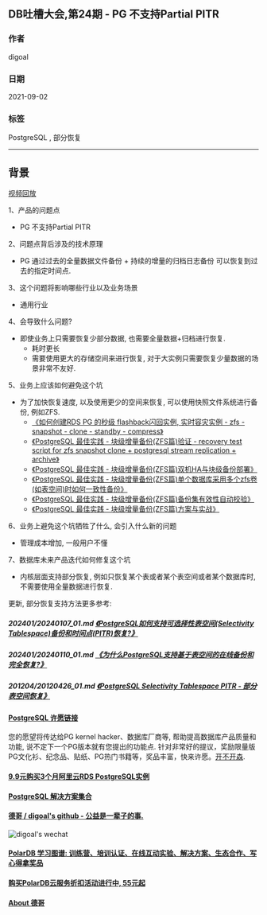 ## DB吐槽大会,第24期 - PG 不支持Partial PITR  
  
### 作者  
digoal  
  
### 日期  
2021-09-02  
  
### 标签  
PostgreSQL , 部分恢复   
  
----  
  
## 背景  
[视频回放](https://www.bilibili.com/video/BV1gU4y1P7z9/)  
  
1、产品的问题点  
- PG 不支持Partial PITR  
  
2、问题点背后涉及的技术原理  
- PG 通过过去的全量数据文件备份 + 持续的增量的归档日志备份 可以恢复到过去的指定时间点.  
  
3、这个问题将影响哪些行业以及业务场景  
- 通用行业  
  
4、会导致什么问题?  
- 即使业务上只需要恢复少部分数据, 也需要全量数据+归档进行恢复.   
    - 耗时更长  
    - 需要使用更大的存储空间来进行恢复, 对于大实例只需要恢复少量数据的场景非常不友好.   
  
5、业务上应该如何避免这个坑  
- 为了加快恢复速度, 以及使用更少的空间来恢复, 可以使用快照文件系统进行备份, 例如ZFS.   
    - [《如何创建RDS PG 的秒级 flashback闪回实例, 实时容灾实例 - zfs - snapshot - clone - standby - compress》](../202003/20200321_02.md)    
    - [《PostgreSQL 最佳实践 - 块级增量备份(ZFS篇)验证 - recovery test script for zfs snapshot clone + postgresql stream replication + archive》](../201608/20160823_09.md)    
    - [《PostgreSQL 最佳实践 - 块级增量备份(ZFS篇)双机HA与块级备份部署》](../201608/20160823_08.md)    
    - [《PostgreSQL 最佳实践 - 块级增量备份(ZFS篇)单个数据库采用多个zfs卷(如表空间)时如何一致性备份》](../201608/20160823_07.md)    
    - [《PostgreSQL 最佳实践 - 块级增量备份(ZFS篇)备份集有效性自动校验》](../201608/20160823_06.md)    
    - [《PostgreSQL 最佳实践 - 块级增量备份(ZFS篇)方案与实战》](../201608/20160823_05.md)    
  
  
  
6、业务上避免这个坑牺牲了什么, 会引入什么新的问题  
- 管理成本增加, 一般用户不懂  
  
7、数据库未来产品迭代如何修复这个坑  
- 内核层面支持部分恢复, 例如只恢复某个表或者某个表空间或者某个数据库时, 不需要使用全量数据进行恢复.
   
更新, 部分恢复支持方法更多参考:  
##### 202401/20240107_01.md   [《PostgreSQL如何支持可选择性表空间(Selectivity Tablespace)备份和时间点(PITR)恢复?》](../202401/20240107_01.md)  
##### 202401/20240110_01.md   [《为什么PostgreSQL支持基于表空间的在线备份和完全恢复?》](../202401/20240110_01.md)  
##### 201204/20120426_01.md   [《PostgreSQL Selectivity Tablespace PITR - 部分表空间恢复》](../201204/20120426_01.md)  
    
    
#### [PostgreSQL 许愿链接](https://github.com/digoal/blog/issues/76 "269ac3d1c492e938c0191101c7238216")
您的愿望将传达给PG kernel hacker、数据库厂商等, 帮助提高数据库产品质量和功能, 说不定下一个PG版本就有您提出的功能点. 针对非常好的提议，奖励限量版PG文化衫、纪念品、贴纸、PG热门书籍等，奖品丰富，快来许愿。[开不开森](https://github.com/digoal/blog/issues/76 "269ac3d1c492e938c0191101c7238216").  
  
  
#### [9.9元购买3个月阿里云RDS PostgreSQL实例](https://www.aliyun.com/database/postgresqlactivity "57258f76c37864c6e6d23383d05714ea")
  
  
#### [PostgreSQL 解决方案集合](https://yq.aliyun.com/topic/118 "40cff096e9ed7122c512b35d8561d9c8")
  
  
#### [德哥 / digoal's github - 公益是一辈子的事.](https://github.com/digoal/blog/blob/master/README.md "22709685feb7cab07d30f30387f0a9ae")
  
  
![digoal's wechat](../pic/digoal_weixin.jpg "f7ad92eeba24523fd47a6e1a0e691b59")
  
  
#### [PolarDB 学习图谱: 训练营、培训认证、在线互动实验、解决方案、生态合作、写心得拿奖品](https://www.aliyun.com/database/openpolardb/activity "8642f60e04ed0c814bf9cb9677976bd4")
  
  
#### [购买PolarDB云服务折扣活动进行中, 55元起](https://www.aliyun.com/activity/new/polardb-yunparter?userCode=bsb3t4al "e0495c413bedacabb75ff1e880be465a")
  
  
#### [About 德哥](https://github.com/digoal/blog/blob/master/me/readme.md "a37735981e7704886ffd590565582dd0")
  
